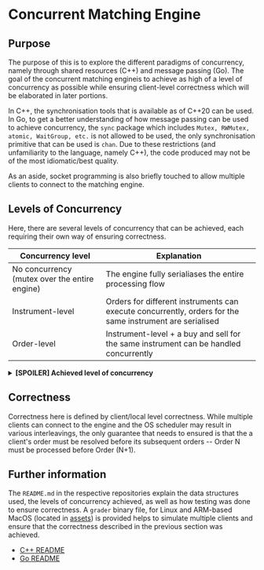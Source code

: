# Concurrent Matching Engine

## Purpose

The purpose of this is to explore the different paradigms of concurrency, namely through shared resources (C++) and message passing (Go). The goal of the concurrent matching engineis to achieve as high of a level of concurrency as possible while ensuring client-level correctness which will be elaborated in later portions.

In C++, the synchronisation tools that is available as of C++20 can be used.
In Go, to get a better understanding of how message passing can be used to achieve concurrency, the `sync` package which includes `Mutex, RWMutex, atomic, WaitGroup, etc.` is not allowed to be used, the only synchronisation primitive that can be used is `chan`.
Due to these restrictions (and unfamiliarity to the language, namely C++), the code produced may not be of the most idiomatic/best quality.

As an aside, socket programming is also briefly touched to allow multiple clients to connect to the matching engine.

## Levels of Concurrency

Here, there are several levels of concurrency that can be achieved, each requiring their own way of ensuring correctness.

| Concurrency level                             | Explanation                                                                                              |
| --------------------------------------------- | -------------------------------------------------------------------------------------------------------- |
| No concurrency (mutex over the entire engine) | The engine fully serialiases the entire processing flow                                                  |
| Instrument-level                              | Orders for different instruments can execute concurrently, orders for the same instrument are serialised |
| Order-level                                   | Instrument-level + a buy and sell for the same instrument can be handled concurrently                    |

<details>
<summary><strong>[SPOILER] Achieved level of concurrency</strong></summary>
<br>

```text
C++: Instrument-level
Go:  Instrument-level
```

Order-level concurrency with correctness was difficult to achieve due the reader-writer starvation problem. The approach that was explored starved either the reader or writer of the orderbook.
</details>

## Correctness

Correctness here is defined by client/local level correctness. While multiple clients can connect to the engine and the OS scheduler may result in various interleavings, the only guarantee that needs to ensured is that the a client's order must be resolved before its subsequent orders -- Order N must be processed before Order (N+1).

## Further information

The `README.md` in the respective repositories explain the data structures used, the levels of concurrency achieved, as well as how testing was done to ensure correctness. A `grader` binary file, for Linux and ARM-based MacOS (located in [assets](./assets/)) is provided helps to simulate multiple clients and ensure that the correctness described in the previous section was achieved.

- [C++ README](./cpp/README.md)
- [Go README](./go/README.md)
